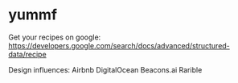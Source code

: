 # yummf

Get your recipes on google: https://developers.google.com/search/docs/advanced/structured-data/recipe

Design influences:
Airbnb
DigitalOcean
Beacons.ai
Rarible
